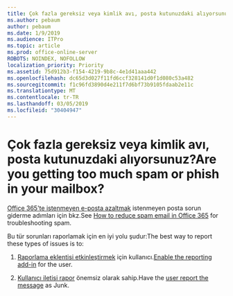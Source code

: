 ```yaml
---
title: Çok fazla gereksiz veya kimlik avı, posta kutunuzdaki alıyorsunuz?
ms.author: pebaum
author: pebaum
ms.date: 1/9/2019
ms.audience: ITPro
ms.topic: article
ms.prod: office-online-server
ROBOTS: NOINDEX, NOFOLLOW
localization_priority: Priority
ms.assetid: 75d912b3-f154-4219-9b8c-4e1d41aaa442
ms.openlocfilehash: dc65d3d027f11fd6ccf328141d0f1d080c53a482
ms.sourcegitcommit: f1c96fd3890d4e211f7d6bf73b9105fdaab2e11c
ms.translationtype: MT
ms.contentlocale: tr-TR
ms.lasthandoff: 03/05/2019
ms.locfileid: "30404947"
---
```

# <a name="are-you-getting-too-much-spam-or-phish-in-your-mailbox"></a><span data-ttu-id="29e18-102">Çok fazla gereksiz veya kimlik avı, posta kutunuzdaki alıyorsunuz?</span><span class="sxs-lookup"><span data-stu-id="29e18-102">Are you getting too much spam or phish in your mailbox?</span></span>

<span data-ttu-id="29e18-103">[Office 365'te istenmeyen e-posta azaltmak](https://docs.microsoft.com/office365/securitycompliance/reduce-spam-email) istenmeyen posta sorun giderme adımları için bkz.</span><span class="sxs-lookup"><span data-stu-id="29e18-103">See [How to reduce spam email in Office 365](https://docs.microsoft.com/office365/securitycompliance/reduce-spam-email) for troubleshooting spam.</span></span> 
  
<span data-ttu-id="29e18-104">Bu tür sorunları raporlamak için en iyi yolu şudur:</span><span class="sxs-lookup"><span data-stu-id="29e18-104">The best way to report these types of issues is to:</span></span> 
  
1. <span data-ttu-id="29e18-105">[Raporlama eklentisi etkinleştirmek](https://docs.microsoft.com/office365/securitycompliance/enable-the-report-message-add-in) için kullanıcı.</span><span class="sxs-lookup"><span data-stu-id="29e18-105">[Enable the reporting add-in](https://docs.microsoft.com/office365/securitycompliance/enable-the-report-message-add-in) for the user.</span></span> 
    
2. <span data-ttu-id="29e18-106">[Kullanıcı iletisi rapor](https://support.office.com/article/b5caa9f1-cdf3-4443-af8c-ff724ea719d2) önemsiz olarak sahip.</span><span class="sxs-lookup"><span data-stu-id="29e18-106">Have the [user report the message](https://support.office.com/article/b5caa9f1-cdf3-4443-af8c-ff724ea719d2) as Junk.</span></span> 
    

